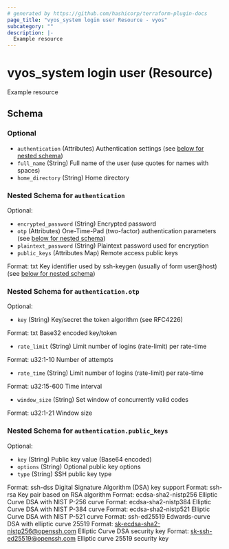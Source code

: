 ```yaml
---
# generated by https://github.com/hashicorp/terraform-plugin-docs
page_title: "vyos_system login user Resource - vyos"
subcategory: ""
description: |-
  Example resource
---
```


# vyos_system login user (Resource)

Example resource



<!-- schema generated by tfplugindocs -->
## Schema

### Optional

- `authentication` (Attributes) Authentication settings (see [below for nested schema](#nestedatt--authentication))
- `full_name` (String) Full name of the user (use quotes for names with spaces)
- `home_directory` (String) Home directory

<a id="nestedatt--authentication"></a>
### Nested Schema for `authentication`

Optional:

- `encrypted_password` (String) Encrypted password
- `otp` (Attributes) One-Time-Pad (two-factor) authentication parameters (see [below for nested schema](#nestedatt--authentication--otp))
- `plaintext_password` (String) Plaintext password used for encryption
- `public_keys` (Attributes Map) Remote access public keys

Format: txt
Key identifier used by ssh-keygen (usually of form user@host) (see [below for nested schema](#nestedatt--authentication--public_keys))

<a id="nestedatt--authentication--otp"></a>
### Nested Schema for `authentication.otp`

Optional:

- `key` (String) Key/secret the token algorithm (see RFC4226)

Format: txt
Base32 encoded key/token
- `rate_limit` (String) Limit number of logins (rate-limit) per rate-time

Format: u32:1-10
Number of attempts
- `rate_time` (String) Limit number of logins (rate-limit) per rate-time

Format: u32:15-600
Time interval
- `window_size` (String) Set window of concurrently valid codes

Format: u32:1-21
Window size


<a id="nestedatt--authentication--public_keys"></a>
### Nested Schema for `authentication.public_keys`

Optional:

- `key` (String) Public key value (Base64 encoded)
- `options` (String) Optional public key options
- `type` (String) SSH public key type

Format: ssh-dss
Digital Signature Algorithm (DSA) key support
Format: ssh-rsa
Key pair based on RSA algorithm
Format: ecdsa-sha2-nistp256
Elliptic Curve DSA with NIST P-256 curve
Format: ecdsa-sha2-nistp384
Elliptic Curve DSA with NIST P-384 curve
Format: ecdsa-sha2-nistp521
Elliptic Curve DSA with NIST P-521 curve
Format: ssh-ed25519
Edwards-curve DSA with elliptic curve 25519
Format: sk-ecdsa-sha2-nistp256@openssh.com
Elliptic Curve DSA security key
Format: sk-ssh-ed25519@openssh.com
Elliptic curve 25519 security key
